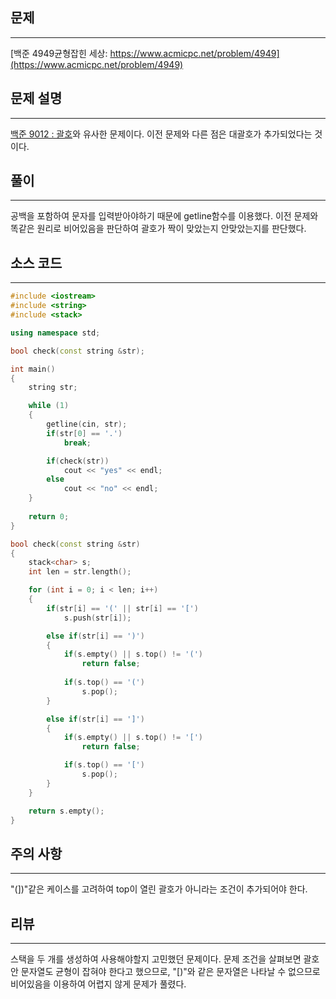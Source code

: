 ## 문제
-----------
[백준 4949균형잡힌 세상: https://www.acmicpc.net/problem/4949](https://www.acmicpc.net/problem/4949)

## 문제 설명
----------------
[백준 9012 : 괄호](https://www.acmicpc.net/problem/9012)와 유사한 문제이다. 이전 문제와 다른 점은 대괄호가 추가되었다는 것이다.

## 풀이
----------------
공백을 포함하여 문자를 입력받아야하기 때문에 getline함수를 이용했다. 이전 문제와 똑같은 원리로 비어있음을 판단하여 괄호가 짝이 맞았는지 안맞았는지를 판단했다.

## 소스 코드
--------------------
```C++
#include <iostream>
#include <string>
#include <stack>

using namespace std;

bool check(const string &str);

int main()
{
    string str;

    while (1)
    {
        getline(cin, str);
        if(str[0] == '.')
            break;

        if(check(str))
            cout << "yes" << endl;
        else
            cout << "no" << endl;
    }
    
    return 0;
}

bool check(const string &str)
{
    stack<char> s;
    int len = str.length();

    for (int i = 0; i < len; i++)
    {
        if(str[i] == '(' || str[i] == '[')
            s.push(str[i]);

        else if(str[i] == ')')
        {
            if(s.empty() || s.top() != '(')
                return false;
            
            if(s.top() == '(')
                s.pop();
        }

        else if(str[i] == ']')
        {
            if(s.empty() || s.top() != '[')
                return false;

            if(s.top() == '[')
                s.pop();
        }
    }

    return s.empty();
}
```

## 주의 사항
--------------
"(])"같은 케이스를 고려하여 top이 열린 괄호가 아니라는 조건이 추가되어야 한다.

## 리뷰
---------------
스택을 두 개를 생성하여 사용해야할지 고민했던 문제이다. 문제 조건을 살펴보면 괄호 안 문자열도 균형이 잡혀야 한다고 했으므로, "[)"와 같은 문자열은 나타날 수 없으므로 비어있음을 이용하여 어렵지 않게 문제가 풀렸다.